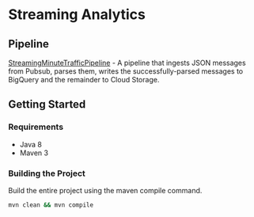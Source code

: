 # Streaming Analytics

## Pipeline

[StreamingMinuteTrafficPipeline](src/main/java/com/google/cloud/pso/pipeline/StreamingMinuteTrafficPipeline.java) -
A pipeline that ingests JSON messages from Pubsub, parses them, writes the successfully-parsed messages to BigQuery and the remainder to Cloud Storage.

## Getting Started

### Requirements

* Java 8
* Maven 3

### Building the Project

Build the entire project using the maven compile command.
```sh
mvn clean && mvn compile
```
